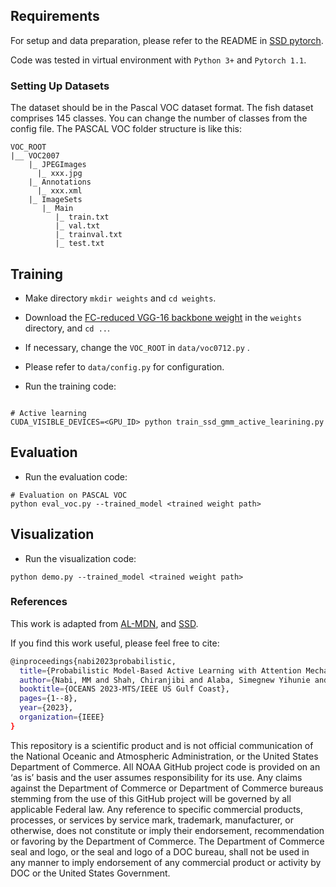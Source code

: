   

Requirements
----------------------
For setup and data preparation, please refer to the README in [SSD pytorch](https://github.com/amdegroot/ssd.pytorch).

Code was tested in virtual environment with `Python 3+` and `Pytorch 1.1`.


### Setting Up Datasets

The dataset should be in the Pascal VOC dataset format. The fish dataset comprises 145 classes. You can change the number of classes from the config file.
 The PASCAL VOC folder structure is like this:
```
VOC_ROOT
|__ VOC2007
    |_ JPEGImages
      |_ xxx.jpg
    |_ Annotations
      |_ xxx.xml
    |_ ImageSets
       |_ Main
          |_ train.txt
          |_ val.txt
          |_ trainval.txt
          |_ test.txt

```


Training
--------
- Make directory `mkdir weights` and `cd weights`.

- Download the [FC-reduced VGG-16 backbone weight](https://s3.amazonaws.com/amdegroot-models/vgg16_reducedfc.pth) in the `weights` directory, and `cd ..`.

- If necessary, change the `VOC_ROOT` in `data/voc0712.py` .

- Please refer to `data/config.py` for configuration.

- Run the training code:
```

# Active learning
CUDA_VISIBLE_DEVICES=<GPU_ID> python train_ssd_gmm_active_learining.py
```


Evaluation
--------
- Run the evaluation code:
```
# Evaluation on PASCAL VOC
python eval_voc.py --trained_model <trained weight path>

```


Visualization
---------
- Run the visualization code:
```
python demo.py --trained_model <trained weight path>
```

### References
This work is adapted from [AL-MDN](https://github.com/NVlabs/AL-MDN), and [SSD](https://github.com/lufficc/SSD/tree/master).


If you find this work useful, please feel free to cite:
```bash
@inproceedings{nabi2023probabilistic,
  title={Probabilistic Model-Based Active Learning with Attention Mechanism for Fish Species Recognition},
  author={Nabi, MM and Shah, Chiranjibi and Alaba, Simegnew Yihunie and Prior, Jack and Campbell, Matthew D and Wallace, Farron and Moorhead, Robert and Ball, John E},
  booktitle={OCEANS 2023-MTS/IEEE US Gulf Coast},
  pages={1--8},
  year={2023},
  organization={IEEE}
}
```


This repository is a scientific product and is not official communication of the National Oceanic and Atmospheric Administration, or the United States Department of Commerce. All NOAA GitHub project code is provided on an ‘as is’ basis and the user assumes responsibility for its use. Any claims against the Department of Commerce or Department of Commerce bureaus stemming from the use of this GitHub project will be governed by all applicable Federal law. Any reference to specific commercial products, processes, or services by service mark, trademark, manufacturer, or otherwise, does not constitute or imply their endorsement, recommendation or favoring by the Department of Commerce. The Department of Commerce seal and logo, or the seal and logo of a DOC bureau, shall not be used in any manner to imply endorsement of any commercial product or activity by DOC or the United States Government.
